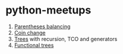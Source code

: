 # python-meetups

1. [Parentheses balancing](./parentheses/is_balanced.py)
2. [Coin change](./coin_change/coin_change.py)
3. [Trees](./trees/tree.py) with recursion, TCO and generators
4. [Functional trees](./trees/func_trees.py)
